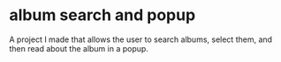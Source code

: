 # album search and popup
A project I made that allows the user to search albums, select them, and then read about the album in a popup.
